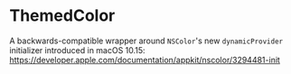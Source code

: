 # ThemedColor

A backwards-compatible wrapper around  `NSColor`'s new `dynamicProvider` initializer introduced in macOS 10.15: https://developer.apple.com/documentation/appkit/nscolor/3294481-init  
